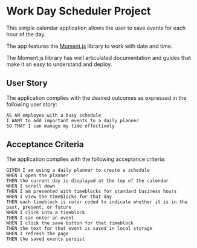 # Work Day Scheduler Project

This simple calendar application  allows the user to save events for each hour of the day. 

The app features the [Moment.js](https://momentjs.com/) library to work with date and time. 

The Moment.js liibrary has well articulated documentation and guides that make it an easy to understand and deploy.


## User Story
The application complies with the desired outcomes as expressed in the following user story:
```
AS AN employee with a busy schedule
I WANT to add important events to a daily planner
SO THAT I can manage my time effectively
```


## Acceptance Criteria

The application complies with the following acceptance criteria:
```
GIVEN I am using a daily planner to create a schedule
WHEN I open the planner
THEN the current day is displayed at the top of the calendar
WHEN I scroll down
THEN I am presented with timeblocks for standard business hours
WHEN I view the timeblocks for that day
THEN each timeblock is color coded to indicate whether it is in the past, present, or future
WHEN I click into a timeblock
THEN I can enter an event
WHEN I click the save button for that timeblock
THEN the text for that event is saved in local storage
WHEN I refresh the page
THEN the saved events persist
```


